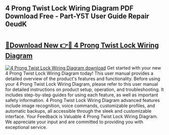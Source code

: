 ## 4 Prong Twist Lock Wiring Diagram PDF Download Free - Part-Y5T User Guide Repair 0eudK

# <h2><a href="http://dfhaet.blite.top/?on=4+Prong+Twist+Lock+Wiring+Diagram">🔗Download New 👉🔴 4 Prong Twist Lock Wiring Diagram</a></h2>

[![4 Prong Twist Lock Wiring Diagram download](https://i.imgur.com/lujVjoI.png)](http://dfhaet.blite.top/?on=4+Prong+Twist+Lock+Wiring+Diagram)
Get started with your new 4 Prong Twist Lock Wiring Diagram today! This user manual provides a detailed overview of the product's features and functionality. Before using your 4 Prong Twist Lock Wiring Diagram, please refer to this user manual for detailed instructions on product setup, operation, and troubleshooting. It includes step-by-step guides for using each feature, as well as important safety information. 4 Prong Twist Lock Wiring Diagram advanced features include image recognition, voice commands, customizable profiles, and automatic backups, all accessible through the sleek and customizable interface. Your Feedback is Valuable 4 Prong Twist Lock Wiring Diagram. We appreciate your input and are committed to providing you with exceptional service.
